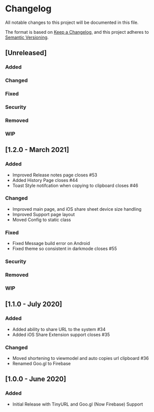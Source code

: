# Changelog
All notable changes to this project will be documented in this file.

The format is based on [Keep a Changelog](https://keepachangelog.com/en/1.0.0/),
and this project adheres to [Semantic Versioning](https://semver.org/spec/v2.0.0.html).

## [Unreleased]
### Added
### Changed
### Fixed
### Security
### Removed
### WIP

## [1.2.0 - March 2021]
### Added
- Improved Release notes page closes #53
- Added History Page closes #44
- Toast Style notifcation when copying to clipboard closes #46
### Changed
- Improved main page, and iOS share sheet device size handling
- Improved Support page layout
- Moved Config to static class
### Fixed
- Fixed Message build error on Android
- Fixed theme so consistent in darkmode closes #55
### Security
### Removed
### WIP
    

## [1.1.0 - July 2020]
### Added
- Added ability to share URL to the system #34
- Added iOS Share Extension support closes #35
### Changed
- Moved shortening to viewmodel and auto copies url clipboard #36
- Renamed Goo.gl to Firebase

## [1.0.0 - June 2020]
### Added
- Initial Release with TinyURL and Goo.gl (Now Firebase) Support

